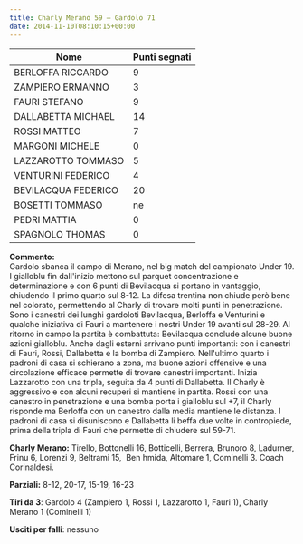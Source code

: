 ```yaml
---
title: Charly Merano 59 – Gardolo 71
date: 2014-11-10T08:10:15+00:00
---
```

| **Nome** | **Punti segnati** |
| -------- | ----------------- |
| BERLOFFA RICCARDO | 9 |
| ZAMPIERO ERMANNO | 3 |
| FAURI STEFANO | 9 |
| DALLABETTA MICHAEL | 14 |
| ROSSI MATTEO | 7 |
| MARGONI MICHELE | 0 |
| LAZZAROTTO TOMMASO | 5 |
| VENTURINI FEDERICO | 4 |
| BEVILACQUA FEDERICO | 20 |
| BOSETTI TOMMASO | ne |
| PEDRI MATTIA | 0 |
| SPAGNOLO THOMAS | 0 |

**Commento:**  
Gardolo sbanca il campo di Merano, nel big match del campionato Under 19. I gialloblu fin dall'inizio mettono sul parquet concentrazione e determinazione e con 6 punti di Bevilacqua si portano in vantaggio, chiudendo il primo quarto sul 8-12. La difesa trentina non chiude però bene nel colorato, permettendo al Charly di trovare molti punti in penetrazione. Sono i canestri dei lunghi gardoloti Bevilacqua, Berloffa e Venturini e qualche iniziativa di Fauri a mantenere i nostri Under 19 avanti sul 28-29. Al ritorno in campo la partita è combattuta: Bevilacqua conclude alcune buone azioni gialloblu. Anche dagli esterni arrivano punti importanti: con i canestri di Fauri, Rossi, Dallabetta e la bomba di Zampiero. Nell'ultimo quarto i padroni di casa si schierano a zona, ma buone azioni offensive e una circolazione efficace permette di trovare canestri importanti. Inizia Lazzarotto con una tripla, seguita da 4 punti di Dallabetta. Il Charly è aggressivo e con alcuni recuperi si mantiene in partita. Rossi con una canestro in penetrazione e una bomba porta i gialloblu sul +7, il Charly risponde ma Berloffa con un canestro dalla media mantiene le distanza. I padroni di casa si disuniscono e Dallabetta li beffa due volte in contropiede, prima della tripla di Fauri che permette di chiudere sul 59-71.

**Charly Merano:** Tirello, Bottonelli 16, Botticelli, Berrera, Brunoro 8, Ladurner, Frinu 6, Lorenzi 9, Beltrami 15,  Ben hmida, Altomare 1, Cominelli 3. Coach Corinaldesi.

**Parziali:** 8-12, 20-17, 15-19, 16-23

**Tiri da 3**: Gardolo 4 (Zampiero 1, Rossi 1, Lazzarotto 1, Fauri 1), Charly Merano 1 (Cominelli 1)

**Usciti per falli**: nessuno